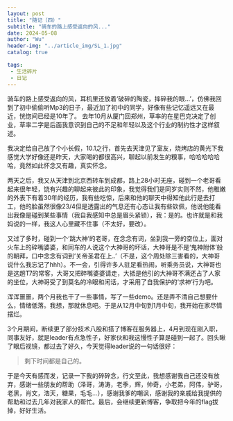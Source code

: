 ```yaml
---
layout: post
title: "随记（四）"
subtitle: "骑车的路上感受返向的风..."
date: 2024-05-08
author: "Wu"
header-img: "../article_img/SL_1.jpg"
catalog: true

tags: 
 - 生活碎片
 - 日记
---
```


骑车的路上感受返向的风，耳机里还放着‘破碎的陶瓷，摔碎我的眼...’，仿佛我回到了初中偷偷听Mp3的日子，最近加了初中的同学，好像有些记忆遥远又在最近，恍惚间已经是10年了。
去年10月从厦门回郑州，草率的在星巴克决定了创业，草率二字是后面我意识到自己的不足和年轻以及这个行业的制约性才这样叙述。

我决定给自己放了个小长假，10.1之行，首先去天津见了室友，烧烤店的黄光下我感觉大学好像还是昨天，大家喝的都很高兴，聊起以前发生的糗事，哈哈哈哈哈哈，竟然如此怀念又有趣，真实怀念。

两天之后，我又从天津到北京西转车到成都，路上28小时无座，碰到一个老哥看起来很年轻，饶有兴趣的聊起来彼此的印象，我觉得我们是同岁实则不然，他稚嫩的外表下有着30年的经历，我有些吃惊，后来和他的聊天中得知他此行是去打工，他的脸虽然很像23/4但是透露出的气息还有心态让我有些钦佩，他说他能看出我像是碰到某些事情（我自我感知中总是眉头紧锁），我：是的。也许就是和我妈说的一样，我这人心里藏不住事（不太好，要改）。

又过了多时，碰到一个‘跳大神’的老哥，在念念有词，坐到我一旁的空位上，面对火车上的碎嘴婆婆，和同车的人说这个大神哥的坏话，大神哥是不是‘鬼神附体’般的朝拜，口中念念有词到‘关帝圣君在上..’（不是，这个周处除三害看的，大神哥说什么我忘记了hhh）。不一会，引得许多人驻足看热闹，听乘务员说，大神哥也是这趟T7的常客，大哥又把碎嘴婆婆请走，大抵是他引的大神哥不满还占了人家的坐位，大神哥受了到莫名的冷眼和闲话，才采用了自我保护的‘求神’行为吧。

浑浑噩噩，两个月我也干了一些事情，写了一些demo。还是弄不清自己想要什么，情绪低落。我想，那就休息吧。于是从12月中旬到1月中旬，我开始在家尽情摆烂。

3个月期间，断续更了部分技术八股和搭了博客在服务器上，4月到现在刚入职，同事友好，就是leader有点急性子，好家伙和我这慢性子算是碰到一起了。回头瞅了眼后视镜，都过去了好久，今天觉得leader说的一句话很好：
> 剩下时间都是自己的。

于是今天有感而发，记录一下我的碎碎念，行文至此，我想感谢我自己还没有放弃，感谢一些朋友的帮助（泽哥，涛涛，老季，辉，帅奇，小老弟，阿伟，驴哥，老黑，肖文，浩天，糖果，毛毛...），感谢我爹的嘲讽，感谢我的亲戚给我提供的帮助和过去几年对我家人的帮忙。最后，会继续更新博客，争取把今年的flag拔掉，好好生活。